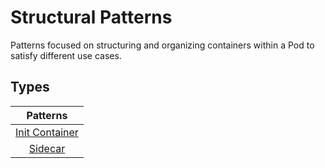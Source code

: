 # Structural Patterns

Patterns focused on structuring and organizing containers within a Pod to satisfy different use cases.

## Types

| Patterns |
|:-:|
| [Init Container](./InitContainer/README.md) |
| [Sidecar](./Sidecar/README.md) |
